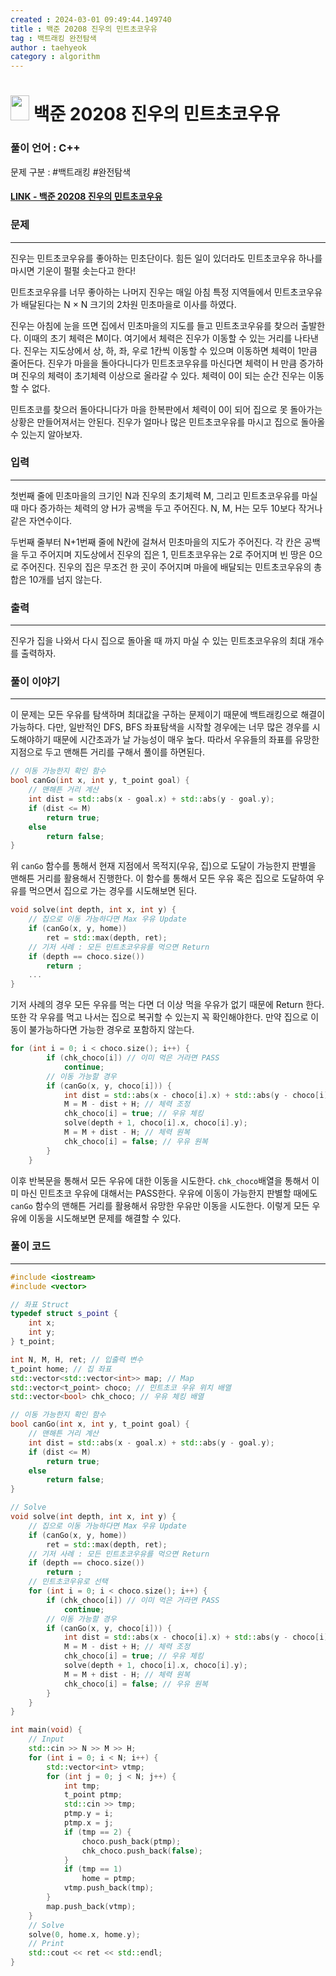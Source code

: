 ```yaml
---
created : 2024-03-01 09:49:44.149740
title : 백준 20208 진우의 민트초코우유
tag : 백트래킹 완전탐색
author : taehyeok
category : algorithm
---
```

# <img src="https://d2gd6pc034wcta.cloudfront.net/tier/11.svg" width="30" height="40"> 백준 20208 진우의 민트초코우유


### 풀이 언어 : C++

문제 구분 : #백트래킹 #완전탐색
#### [LINK - 백준 20208 진우의 민트초코우유](https://www.acmicpc.net/problem/20208)

### 문제

<hr>


진우는 민트초코우유를 좋아하는 민초단이다. 힘든 일이 있더라도 민트초코우유 하나를 마시면 기운이 펄펄 솟는다고 한다!

민트초코우유를 너무 좋아하는 나머지 진우는 매일 아침 특정 지역들에서 민트초코우유가 배달된다는 N × N 크기의 2차원 민초마을로 이사를 하였다.

진우는 아침에 눈을 뜨면 집에서 민초마을의 지도를 들고 민트초코우유를 찾으러 출발한다. 이때의 초기 체력은 M이다. 여기에서 체력은 진우가 이동할 수 있는 거리를 나타낸다. 진우는 지도상에서 상, 하, 좌, 우로 1칸씩 이동할 수 있으며 이동하면 체력이 1만큼 줄어든다. 진우가 마을을 돌아다니다가 민트초코우유를 마신다면 체력이 H 만큼 증가하며 진우의 체력이 초기체력 이상으로 올라갈 수 있다. 체력이 0이 되는 순간 진우는 이동할 수 없다.

민트초코를 찾으러 돌아다니다가 마을 한복판에서 체력이 0이 되어 집으로 못 돌아가는 상황은 만들어져서는 안된다. 진우가 얼마나 많은 민트초코우유를 마시고 집으로 돌아올 수 있는지 알아보자.

### 입력

<hr>


첫번째 줄에 민초마을의 크기인 N과 진우의 초기체력 M, 그리고 민트초코우유를 마실때 마다 증가하는 체력의 양 H가 공백을 두고 주어진다. N, M, H는 모두 10보다 작거나 같은 자연수이다.

두번째 줄부터 N+1번째 줄에 N칸에 걸쳐서 민초마을의 지도가 주어진다. 각 칸은 공백을 두고 주어지며 지도상에서 진우의 집은 1, 민트초코우유는 2로 주어지며 빈 땅은 0으로 주어진다. 진우의 집은 무조건 한 곳이 주어지며 마을에 배달되는 민트초코우유의 총합은 10개를 넘지 않는다.

### 출력

<hr>

진우가 집을 나와서 다시 집으로 돌아올 때 까지 마실 수 있는 민트초코우유의 최대 개수를 출력하자.

### 풀이 이야기

<hr>


이 문제는 모든 우유를 탐색하며 최대값을 구하는 문제이기 때문에 백트래킹으로 해결이 가능하다. 다만, 일반적인 DFS, BFS 좌표탐색을 시작할 경우에는 너무 많은 경우를 시도해야하기 때문에 시간초과가 날 가능성이 매우 높다. 따라서 우유들의 좌표를 유망한 지점으로 두고 맨해튼 거리를 구해서 풀이를 하면된다.

```c++
// 이동 가능한지 확인 함수
bool canGo(int x, int y, t_point goal) {
    // 맨해튼 거리 계산
    int dist = std::abs(x - goal.x) + std::abs(y - goal.y);
    if (dist <= M)
        return true;
    else
        return false;
}
```
위 `canGo` 함수를 통해서 현재 지점에서 목적지(우유, 집)으로 도달이 가능한지 판별을 맨해튼 거리를 활용해서 진행한다. 이 함수를 통해서 모든 우유 혹은 집으로 도달하여 우유를 먹으면서 집으로 가는 경우를 시도해보면 된다.

```c++
void solve(int depth, int x, int y) {
    // 집으로 이동 가능하다면 Max 우유 Update
    if (canGo(x, y, home))
        ret = std::max(depth, ret);
    // 기저 사례 : 모든 민트초코우유를 먹으면 Return
    if (depth == choco.size())
        return ;
    ...
}
```
기저 사례의 경우 모든 우유를 먹는 다면 더 이상 먹을 우유가 없기 때문에 Return 한다. 또한 각 우유를 먹고 나서는 집으로 복귀할 수 있는지 꼭 확인해야한다. 만약 집으로 이동이 불가능하다면 가능한 경우로 포함하지 않는다.

```c++
for (int i = 0; i < choco.size(); i++) {
        if (chk_choco[i]) // 이미 먹은 거라면 PASS
            continue;
        // 이동 가능할 경우
        if (canGo(x, y, choco[i])) {
            int dist = std::abs(x - choco[i].x) + std::abs(y - choco[i].y);
            M = M - dist + H; // 체력 조정
            chk_choco[i] = true; // 우유 체킹
            solve(depth + 1, choco[i].x, choco[i].y);
            M = M + dist - H; // 체력 원복
            chk_choco[i] = false; // 우유 원복
        }
    }
```
이후 반복문을 통해서 모든 우유에 대한 이동을 시도한다. `chk_choco`배열을 통해서 이미 마신 민트초코 우유에 대해서는 PASS한다. 우유에 이동이 가능한지 판별할 때에도 `canGo` 함수의 맨해튼 거리를 활용해서 유망한 우유만 이동을 시도한다. 이렇게 모든 우유에 이동을 시도해보면 문제를 해결할 수 있다.

### 풀이 코드

<hr>


``` c++
#include <iostream>
#include <vector>

// 좌표 Struct
typedef struct s_point {
    int x;
    int y;
} t_point;

int N, M, H, ret; // 입출력 변수
t_point home; // 집 좌표
std::vector<std::vector<int>> map; // Map
std::vector<t_point> choco; // 민트초코 우유 위치 배열
std::vector<bool> chk_choco; // 우유 체킹 배열

// 이동 가능한지 확인 함수
bool canGo(int x, int y, t_point goal) {
    // 맨해튼 거리 계산
    int dist = std::abs(x - goal.x) + std::abs(y - goal.y);
    if (dist <= M)
        return true;
    else
        return false;
}

// Solve
void solve(int depth, int x, int y) {
    // 집으로 이동 가능하다면 Max 우유 Update
    if (canGo(x, y, home))
        ret = std::max(depth, ret);
    // 기저 사례 : 모든 민트초코우유를 먹으면 Return
    if (depth == choco.size())
        return ;
    // 민트초코우유로 선택
    for (int i = 0; i < choco.size(); i++) {
        if (chk_choco[i]) // 이미 먹은 거라면 PASS
            continue;
        // 이동 가능할 경우
        if (canGo(x, y, choco[i])) {
            int dist = std::abs(x - choco[i].x) + std::abs(y - choco[i].y);
            M = M - dist + H; // 체력 조정
            chk_choco[i] = true; // 우유 체킹
            solve(depth + 1, choco[i].x, choco[i].y);
            M = M + dist - H; // 체력 원복
            chk_choco[i] = false; // 우유 원복
        }
    }
}

int main(void) {
    // Input
    std::cin >> N >> M >> H;
    for (int i = 0; i < N; i++) {
        std::vector<int> vtmp;
        for (int j = 0; j < N; j++) {
            int tmp;
            t_point ptmp;
            std::cin >> tmp;
            ptmp.y = i;
            ptmp.x = j;
            if (tmp == 2) {
                choco.push_back(ptmp);
                chk_choco.push_back(false);
            }
            if (tmp == 1)
                home = ptmp;
            vtmp.push_back(tmp);
        }
        map.push_back(vtmp);
    }
    // Solve
    solve(0, home.x, home.y);
    // Print
    std::cout << ret << std::endl;
}
```
